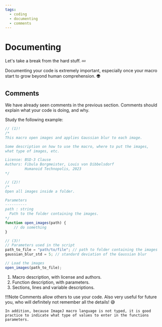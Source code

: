 ```yaml
---
tags:
  - coding
  - documenting
  - comments
---
```

# Documenting

Let's take a break from the hard stuff. :zzz:

Documenting your code is extremely important, especially once your macro start
to grow beyond human comprehension. :alien:

## Comments

We have already seen comments in the previous section. Comments should explain
what your code is doing, and why.

Study the following example:

```javascript title="Example of a commented macro"
// (1)!
/*
This macro open images and applies Gaussian blur to each image.

Some description on how to use the macro, where to put the images,
what type of images, etc.

License: BSD-3 Clause
Authors: Fibula Borgmeister, Louis von Dibbelsdorf
         Humanoid Technopolis, 2023
*/

// (2)!
/*
Open all images inside a folder.

Parameters
----------
path : string
  Path to the folder containing the images.
*/
function open_images(path) {
    // do something
}

// (3)!
// Parameters used in the script
path_to_file = "path/to/file"; // path to folder containing the images
gaussian_blur_std = 5; // standard deviation of the Gaussian blur

// Load the images
open_images(path_to_file);
```

1. Macro description, with license and authors.
2. Function description, with parameters.
3. Sections, lines and variable descriptions.

!!!Note
    Comments allow others to use your code. Also very useful for future you,
    who will definitely not remember all the details! :sweat_smile:

    In addition, because ImageJ macro language is not typed, it is good
    practice to indicate what type of values to enter in the functions
    parameters.
